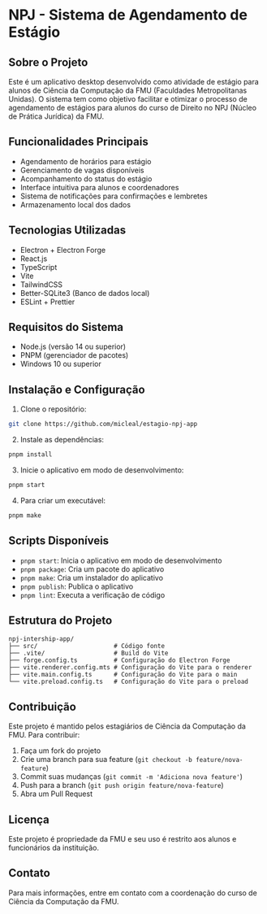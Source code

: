 # NPJ - Sistema de Agendamento de Estágio

## Sobre o Projeto

Este é um aplicativo desktop desenvolvido como atividade de estágio para alunos de Ciência da Computação da FMU (Faculdades Metropolitanas Unidas). O sistema tem como objetivo facilitar e otimizar o processo de agendamento de estágios para alunos do curso de Direito no NPJ (Núcleo de Prática Jurídica) da FMU.

## Funcionalidades Principais

- Agendamento de horários para estágio
- Gerenciamento de vagas disponíveis
- Acompanhamento do status do estágio
- Interface intuitiva para alunos e coordenadores
- Sistema de notificações para confirmações e lembretes
- Armazenamento local dos dados

## Tecnologias Utilizadas

- Electron + Electron Forge
- React.js
- TypeScript
- Vite
- TailwindCSS
- Better-SQLite3 (Banco de dados local)
- ESLint + Prettier

## Requisitos do Sistema

- Node.js (versão 14 ou superior)
- PNPM (gerenciador de pacotes)
- Windows 10 ou superior

## Instalação e Configuração

1. Clone o repositório:

```bash
git clone https://github.com/micleal/estagio-npj-app
```

2. Instale as dependências:

```bash
pnpm install
```

3. Inicie o aplicativo em modo de desenvolvimento:

```bash
pnpm start
```

4. Para criar um executável:

```bash
pnpm make
```

## Scripts Disponíveis

- `pnpm start`: Inicia o aplicativo em modo de desenvolvimento
- `pnpm package`: Cria um pacote do aplicativo
- `pnpm make`: Cria um instalador do aplicativo
- `pnpm publish`: Publica o aplicativo
- `pnpm lint`: Executa a verificação de código

## Estrutura do Projeto

```
npj-intership-app/
├── src/                     # Código fonte
├── .vite/                   # Build do Vite
├── forge.config.ts          # Configuração do Electron Forge
├── vite.renderer.config.mts # Configuração do Vite para o renderer
├── vite.main.config.ts      # Configuração do Vite para o main
└── vite.preload.config.ts   # Configuração do Vite para o preload
```

## Contribuição

Este projeto é mantido pelos estagiários de Ciência da Computação da FMU. Para contribuir:

1. Faça um fork do projeto
2. Crie uma branch para sua feature (`git checkout -b feature/nova-feature`)
3. Commit suas mudanças (`git commit -m 'Adiciona nova feature'`)
4. Push para a branch (`git push origin feature/nova-feature`)
5. Abra um Pull Request

## Licença

Este projeto é propriedade da FMU e seu uso é restrito aos alunos e funcionários da instituição.

## Contato

Para mais informações, entre em contato com a coordenação do curso de Ciência da Computação da FMU.
